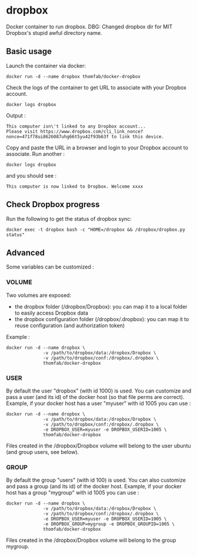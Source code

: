 dropbox
=======

Docker container to run dropbox. DBG: Changed dropbox dir for MIT Dropbox's stupid awful directory name.

## Basic usage

Launch the container via docker:
```
docker run -d --name dropbox thomfab/docker-dropbox
```

Check the logs of the container to get URL to associate with your Dropbox account.
```
docker logs dropbox
```
Output :
```
This computer isn\'t linked to any Dropbox account...
Please visit https://www.dropbox.com/cli_link_nonce?nonce=471f78ui8626087uhg66t5yu42f93b63f to link this device.
```
Copy and paste the URL in a browser and login to your Dropbox account to associate.
Run another :
```
docker logs dropbox
```
and you should see :
```
This computer is now linked to Dropbox. Welcome xxxx
```

## Check Dropbox progress
Run the following to get the status of dropbox sync:
```
docker exec -t dropbox bash -c "HOME=/dropbox && /dropbox/dropbox.py status"
```

## Advanced

Some variables can be customized :

### VOLUME
Two volumes are exposed:
* the dropbox folder (/dropbox/Dropbox): you can map it to a local folder to easily access Dropbox data
* the dropbox configuration folder (/dropbox/.dropbox): you can map it to reuse configuration (and authorization token)

Example :
```
docker run -d --name dropbox \
              -v /path/to/dropbox/data:/dropbox/Dropbox \
              -v /path/to/dropbox/conf:/dropbox/.dropbox \
              thomfab/docker-dropbox
```

### USER
By default the user "dropbox" (with id 1000) is used. You can customize and pass a user (and its id) of the docker host (so that file perms are correct).
Example, if your docker host has a user "myuser" with id 1005 you can use :
```
docker run -d --name dropbox \
              -v /path/to/dropbox/data:/dropbox/Dropbox \
              -v /path/to/dropbox/conf:/dropbox/.dropbox \
              -e DROPBOX_USER=myuser -e DROPBOX_USERID=1005 \
              thomfab/docker-dropbox
```
Files created in the /dropbox/Dropbox volume will belong to the user ubuntu (and group users, see below).

### GROUP
By default the group "users" (with id 100) is used. You can also customize and pass a group (and its id) of the docker host.
Example, if your docker host has a group "mygroup" with id 1005 you can use :
```
docker run -d --name dropbox \
              -v /path/to/dropbox/data:/dropbox/Dropbox \
              -v /path/to/dropbox/conf:/dropbox/.dropbox \
              -e DROPBOX_USER=myuser -e DROPBOX_USERID=1005 \
              -e DROPBOX_GROUP=mygroup -e DROPBOX_GROUPID=1005 \
              thomfab/docker-dropbox
```
Files created in the /dropbox/Dropbox volume will belong to the group mygroup.
